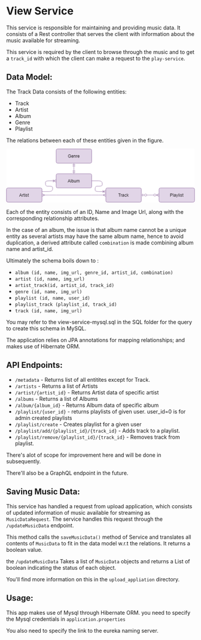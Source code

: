 # View Service

This service is responsible for maintaining and providing music data. It consists of a Rest controller that serves the client with information about the music available for streaming. 

This service is required by the client to browse through the music and to get a `track_id` with which the client can make a request to the `play-service`.

## Data Model:

The Track Data consists of the following entities:
	
* Track
* Artist
* Album
* Genre
* Playlist

The relations between each of these entities given in the figure.

![alt text](https://github.com/safeer2978/Sunno-backend/blob/master/Diagrams/view-service-datamodel.png)

Each of the entity consists of an ID, Name and Image Url, along with the corresponding relationship attributes.

In the case of an album, the issue is that album name cannot be a unique entity as several artists may have the same album name, hence to avoid duplication, a derived attribute called `combination` is made combining album name and artist_id. 

Ultimately the schema boils down to :


* `album (id, name, img_url, genre_id, artist_id, combination)`
* `artist (id, name, img_url)`
* `artist_track(id, artist_id, track_id)`
* `genre (id, name, img_url)`
* `playlist (id, name, user_id)`
* `playlist_track (playlist_id, track_id)`
* `track (id, name, img_url)`


You may refer to the view-service-mysql.sql in the SQL folder for the query to create this schema in MySQL.


The application relies on JPA annotations for mapping relationships; and makes use of Hibernate ORM.

## API Endpoints:

* `/metadata` 			- Returns list of all entitites except for Track.
* `/artists` 			- Returns a list of Artists
* `/artist/{artist_id}` - Returns Artist data of specific artist
* `/albums`				- Returns a list of Albums
* `/album/{album_id}`	- Returns Album data of specific album
* `/playlist/{user_id}` - returns playlists of given user. user_id=0 is for admin created playlists
* `/playlist/create`	- Creates playlist for a given user
* `/playlist/add/{playlist_id}/{track_id}`		- Adds track to a playlist.
* `/playlist/remove/{playlist_id}/{track_id}`	- Removes track from playlist.

There's alot of scope for improvement here and will be done in subsequently.

There'll also be a GraphQL endpoint in the future.

## Saving Music Data:

This service has handled a request from upload application, which consists of updated information of music available for streaming as `MusicDataRequest`. 
The service handles this request through the `/updateMusicData` endpoint.

This method calls the `saveMusicData()` method of Service and translates all contents of `MusicData` to fit in the data model w.r.t the relations. It returns a boolean value.

the `/updateMusicData` Takes a list of `MusicData` objects and returns a List of boolean indicating the status of each object. 

You'll find more information on this in the `upload_appliation` directory.

## Usage:

This app makes use of Mysql through Hibernate ORM. you need to specify the Mysql credentials in `application.properties` 

You also need to specify the link to the eureka naming server.
